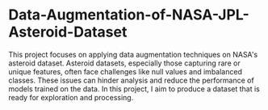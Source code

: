# Data-Augmentation-of-NASA-JPL-Asteroid-Dataset

This project focuses on applying data augmentation techniques on NASA's asteroid dataset. Asteroid datasets, especially those capturing rare or unique features, often face challenges like null values and imbalanced classes. These issues can hinder analysis and reduce the performance of models trained on the data. In this project, I aim to produce a dataset that is ready for exploration and processing.
